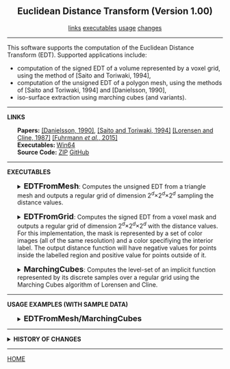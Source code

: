 <center><h2>Euclidean Distance Transform (Version 1.00)</h2></center>
<center>
<a href="#LINKS">links</a>
<a href="#EXECUTABLES">executables</a>
<a href="#USAGE">usage</a>
<a href="#CHANGES">changes</a>
</center>
<hr>
This software supports the computation of the Euclidean Distance Transform (EDT). Supported applications include:
<UL>
<LI>computation of the signed EDT of a volume represented by a voxel grid, using the method of [Saito and Toriwaki, 1994],
<LI>computation of the unsigned EDT of a polygon mesh, using the methods of [Saito and Toriwaki, 1994] and [Danielsson, 1990],
<LI>iso-surface extraction using marching cubes (and variants).
</LI>
</UL>
<hr>
<a name="LINKS"><b>LINKS</b></a><br>
<ul>
<b>Papers:</b>
<a href="https://www.sciencedirect.com/science/article/abs/pii/0146664X80900544">[Danielsson, 1990]</a>,
<a href="https://www.sciencedirect.com/science/article/abs/pii/0031320394901333">[Saito and Toriwaki, 1994]</a>
<a href="https://dl.acm.org/doi/10.1145/37401.37422">[Lorensen and Cline, 1987]</a>
<a href="http://www.cs.jhu.edu/~misha/MyPapers/3DV15.pdf">[Fuhrmann <i> et al.</i>, 2015]</a>
<br>
<b>Executables: </b>
<a href="http://www.cs.jhu.edu/~misha/Code/EDT/EDT.x64.zip">Win64</a><br>
<b>Source Code:</b>
<a href="http://www.cs.jhu.edu/~misha/Code/EDT/EDT.Source.zip">ZIP</a> <a href="https://github.com/mkazhdan/EDT">GitHub</a><br>
<!--
<B>Data:</B>
<A HREF="http://www.cs.jhu.edu/~misha/Code/TextureSignalProcessing/EDT.Data.zip">ZIP</A><br>
-->
<!--
<b>Older Versions:</b>
<a href="http://www.cs.jhu.edu/~misha/Code/TextureSignalProcessing/Version2.00/">V2</a>, <a href="http://www.cs.jhu.edu/~misha/Code/TextureSignalProcessing/Version1.00/">V1</a>
-->
</ul>
<hr>
<a name="EXECUTABLES"><b>EXECUTABLES</b></a><br>

<ul>
<dl>
<details>
<summary>
<font size="+1"><b>EDTFromMesh</b></font>:
Computes the unsigned EDT from a triangle mesh and outputs a regular grid of dimension 2<sup><i>d</i></sup>&times;2<sup><i>d</i></sup>&times;2<sup><i>d</i></sup> sampling the distance values.<BR>
</summary>
<dt><b>--in</b> &lt;<i>input mesh</i>&gt;</dt>
<dd> This strings specifies the the names of the mesh.<br>
The input mesh is assumed to be in <a href="http://www.cc.gatech.edu/projects/large_models/ply.html">PLY</a> format, giving the set of vertices with the x-, y-, and z-coordinates of the positions encoded by the properties <i>x</i>, <i>y</i>, and <i>z</i>.<br>
</dd>

<dt>[<b>--out</b> &lt;<i>output unsigned EDT</i>&gt;]</dt>
<dd> This string is the name of the file to which the unsigned EDT is written. In addition to the values of the EDT (represented as single-precision floats, describing the distance to the surface in voxel units) the file also stores the similarity transformation mapping grid coordinates to model coordinates.</B>
</dd>

<dt>[<b>--depth</b> &lt;<i>depth of the grid</i>&gt;]</dt>
<dd> This integer specifies the depth of the grid used to sample the unsigned EDT. If the value of this parameter is <i>d</i>, the grid will have resolution 2<sup><i>d</i></sup>&times;2<sup><i>d</i></sup>&times;2<sup><i>d</i></sup>.<BR>
The default value for this parameter is 8.
</dd>

<dt>[<b>--scale</b> &lt;<i>bounding box scale</i>&gt;]</dt>
<dd> This floating point values specifies the scaling of the bounding cube defining the domain over which the EDT is sampled.<BR>
The default value for this parameter is 2.
</dd>

<dt>[<b>--radius</b> &lt;<i>neighbor radius</i>&gt;]</dt>
<dd> This integer values specifies the radius over which exact distances are computed. If the value is non-negative then the more precise method of Danielsson is used, with this value prescribing the radius for exact distance computation. Otherwise, the less precise (but more efficient) method of Saito and Toriwaki is used.<BR>
The default value for this parameter is -1.
</dd>

</details>
</dl>
</ul>


<ul>
<dl>
<details>
<summary>
<font size="+1"><b>EDTFromGrid</b></font>:
Computes the signed EDT from a voxel mask and outputs a regular grid of dimension 2<sup><i>d</i></sup>&times;2<sup><i>d</i></sup>&times;2<sup><i>d</i></sup> with the distance values. For this implementation, the mask is represented by a set of color images (all of the same resolution) and a color specifiying the interior label. The output distance function will have negative values for points inside the labelled region and positive value for points outside of it.
</summary>

<dt><b>--in</b> &lt;<i>input image list</i>&gt;</dt>
<dd> This string is the name of the file listing the images in the stack.<br>
The images can be in <I>bmp</I>, <I>png</I>, <I>jpg</I>, or <I>jpeg</I> format. The use of JPEG format is discouraged due to the lossy compression.
</dd>

<dt><b>--id</b> &lt;<i>mask red</i>&gt; &lt;<i>mask green</i>&gt; &lt;<i>mask blue</i>&gt;</dt>
<dd> This triplet of integer values values specifies the color that is used to define the interior of the mask.
</dd>

<dt>[<b>--out</b> &lt;<i>output signed EDT</i>&gt;]</dt>
<dd> This string is the name of the file to which the signed EDT is written. In addition to the values of the EDT (represented as single-precision floats) the file also stores the similarity transformation mapping grid coordinates to model coordinates.</B>
</dd>

</details>
</dl>
</ul>



<ul>
<dl>
<details>
<summary>
<font size="+1"><b>MarchingCubes</b></font>:
Computes the level-set of an implicit function represented by its discrete samples over a regular grid using the Marching Cubes algorithm of Lorensen and Cline.
</summary>

<dt><b>--in</b> &lt;<i>input grid</i>&gt;</dt>
<dd> This string is the name of the regular grid sampling the implicit function.
</dd>

<dt><b>--value</b> &lt;<i>iso-value</i>&gt;</dt>
<dd> This floating point value specifies the iso-value used for surface extraction.<BR>
The default value for this parameter is 0.
</dd>

<dt>[<b>--out</b> &lt;<i>output surface</i>&gt;]</dt>
<dd> This string is the name of the file to which extracted surface will be written. The surface will be written out in <a href="http://www.cc.gatech.edu/projects/large_models/ply.html">PLY</a></B> format.
</dd>

<dt>[<b>--fit</b> &lt;<i>interpolation type</i>&gt;]</dt>
<dd> This integer value specifies the way in which a 1D polynomial is fit to a grid edge.
<UL>
<LI>0: a linear polynomial interpolating the values at the two end-points is used.
<LI>1: a quadratic polynomial interpolating the values at the two end-points and providing a least-squares fit to the derivatives at the two end-points is used.
<LI>2: a cubic polynomial interpolating the values at the two end-points and the two neighbors is used.
<LI>3: a (cubic) Catmull-Rom spline fit to the two end-points and the two-neighbors is used.
</UL>
The default value for this parameter is 0.
</dd>

<dt>[<b>--polygons</B>]</dt>
<dd> If this flag is specified, a polygon mesh is extracted. Otherwise the polygons are triangulated (using a minimum area triangulation) and a triangle mesh is returned.
</dd>


</details>
</dl>
</ul>

<hr>
<a name="USAGE"><b>USAGE EXAMPLES (WITH SAMPLE DATA)</b></a><br>

<ul>

<dl>
<details>
<summary>
<font size="+1"><b>EDTFromMesh/MarchingCubes</b></font>
</summary>
To run this executable you must specify the input mesh and the output voxel grid:
<blockquote><code>% Bin/*/EDTFromMesh --in <A HREF="http://www.cs.jhu.edu/~misha/Code/EDT/bunny.ply">bunny.ply</A> --out bunny.saito.edt --depth 9 </code></blockquote>
This generates a 512&times;512&times;512 voxel grid file of unsigned EDT values using Saito and Toriwaki's method. Using a non-negative radius:
<blockquote><code>% Bin/*/EDTFromMesh --in <A HREF="http://www.cs.jhu.edu/~misha/Code/EDT/bunny.ply">bunny.ply</A> --out bunny.danielsson.edt --depth 9 --radius 1</code></blockquote>
generates a 512&times;512&times;512 voxel grid file of unsigned EDT values using Danielsson's method.<BR>
You can then extract the iso-surface at a distance of 5 voxel by calling:
<blockquote><code>% Bin/*/MarchingCubes --in bunny.saito.edt --out bunny.saito.ply --value 5</code></blockquote>
<blockquote><code>% Bin/*/MarchingCubes --in bunny.danielsson.edt --out bunny.danielsson.ply --value 5</code></blockquote>
The figure below shows a visualization of the input mesh (left) the iso-surface extracted from the EDT computed using Saito and Toriwaki's method (middle) and the iso-surface extracted from the EDT computed using Danielsson's method.
<TABLE BORDER=1>
<TR>
	<TD><IMG SRC="bunny.jpg">
	<TD><IMG SRC="bunny.saito.jpg">
	<TD><IMG SRC="bunny.danielsson.jpg">
</TR>
<TR>
	<TH ALIGN="CENTER">Input
	<TH ALIGN="CENTER">Saito and Toriwaki's EDT
	<TH ALIGN="CENTER">Danielsson's EDT
</TR>
</TABLE>


</details>
</dl>


</ul>


<hr>
<details>
<summary>
<a name="CHANGES"><b>HISTORY OF CHANGES</b></a><br>
</summary>
<!--
<a href="http://www.cs.jhu.edu/~misha/Code/TextureSignalProcessing/Version2.00/">Version 2</a>:
<ul><li> Added support for reaction-diffusion based on the Gray-Scott model.</li></ul>
<a href="http://www.cs.jhu.edu/~misha/Code/TextureSignalProcessing/Version3.00/">Version 3</a>:
<ul><li> Added support for texture stitching.</li></ul>
-->
</details>

<hr>
<a href="http://www.cs.jhu.edu/~misha">HOME</a>
